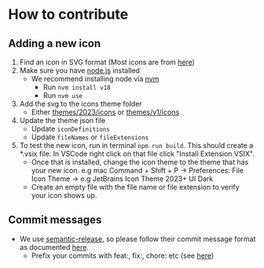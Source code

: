 # How to contribute

## Adding a new icon
1. Find an icon in SVG format (Most icons are from [here](https://jetbrains.design/intellij/resources/icons_list/))
2. Make sure you have [node.js](https://nodejs.org/en) installed
   - We recommend installing node via [nvm](https://github.com/nvm-sh/nvm)
     - Run `nvm install v18`
     - Run `nvm use`
3. Add the svg to the icons theme folder
   - Either [themes/2023/icons](https://github.com/cadamsdev/vscode-jetbrains-icon-theme/tree/main/themes/2023/icons) or [themes/v1/icons](https://github.com/cadamsdev/vscode-jetbrains-icon-theme/tree/main/themes/v1/icons)
4. Update the theme json file
   - Update `iconDefinitions`
   - Update `fileNames` or `fileExtensions`
5. To test the new icon, run in terminal `npm run build`. This should create a *.vsix file. In VSCode right click on that file click "Install Extension VSIX".
   - Once that is installed, change the icon theme to the theme that has your new icon. e.g mac Command + Shift + P -> Preferences: File Icon Theme -> e.g JetBrains Icon Theme 2023+ UI Dark
   - Create an empty file with the file name or file extension to verify your icon shows up.

## Commit messages
- We use [semantic-release](https://semantic-release.gitbook.io/semantic-release/), so please follow their commit message format as documented [here](https://semantic-release.gitbook.io/semantic-release/#commit-message-format).
  - Prefix your commits with feat:, fix:, chore: etc (see [here](https://github.com/angular/angular/blob/main/CONTRIBUTING.md#type))

